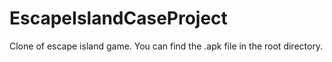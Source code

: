 # EscapeIslandCaseProject

Clone of escape island game. You can find the .apk file in the root directory.
